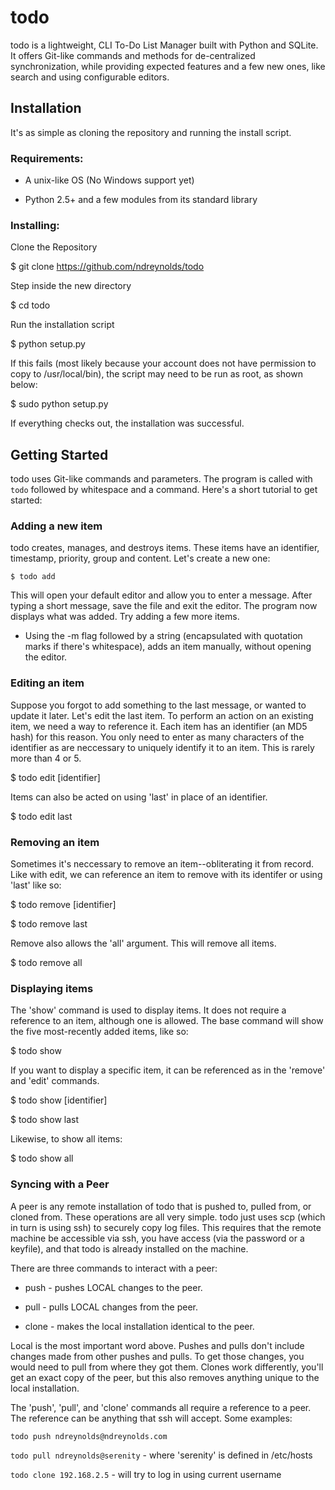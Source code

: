 todo
==================================================================================
todo is a lightweight, CLI To-Do List Manager built with Python and SQLite.
It offers Git-like commands and methods for de-centralized synchronization, while
providing expected features and a few new ones, like search and using configurable
editors.


Installation
----------------------------------------------------------------------------------
It's as simple as cloning the repository and running the install script.

### Requirements: ###
* A unix-like OS (No Windows support yet)

* Python 2.5+ and a few modules from its standard library

### Installing: ###
Clone the Repository

$ git clone https://github.com/ndreynolds/todo

Step inside the new directory

$ cd todo

Run the installation script

$ python setup.py

If this fails (most likely because your account does not have permission to copy to /usr/local/bin),
the script may need to be run as root, as shown below:

$ sudo python setup.py

If everything checks out, the installation was successful.

Getting Started
----------------------------------------------------------------------------------
todo uses Git-like commands and parameters. The program is called with `todo` followed by
whitespace and a command.  Here's a short tutorial to get started:

### Adding a new item ###
todo creates, manages, and destroys items.  These items have an identifier, timestamp, priority,
group and content. Let's create a new one:

    $ todo add 

This will open your default editor and allow you to enter a message. After typing a short message,
save the file and exit the editor.  The program now displays what was added.  Try adding a few more
items.

* Using the -m flag followed by a string (encapsulated with quotation marks if there's whitespace), adds an
item manually, without opening the editor.

### Editing an item ###

Suppose you forgot to add something to the last message, or wanted to update it later.  Let's edit the last item.
To perform an action on an existing item, we need a way to reference it.  Each item has an identifier (an MD5 hash)
for this reason. You only need to enter as many characters of the identifier as are neccessary to uniquely identify
it to an item. This is rarely more than 4 or 5. 

$ todo edit [identifier]

Items can also be acted on using 'last' in place of an identifier.

$ todo edit last

### Removing an item ###

Sometimes it's neccessary to remove an item--obliterating it from record. Like with edit, we can reference an item
to remove with its identifer or using 'last' like so:

$ todo remove [identifier]

$ todo remove last

Remove also allows the 'all' argument.  This will remove all items.

$ todo remove all

### Displaying items ###

The 'show' command is used to display items.  It does not require a reference to an item, although one is allowed.
The base command will show the five most-recently added items, like so:

$ todo show

If you want to display a specific item, it can be referenced as in the 'remove' and 'edit' commands.

$ todo show [identifier]

$ todo show last

Likewise, to show all items:

$ todo show all

### Syncing with a Peer ###

A peer is any remote installation of todo that is pushed to, pulled from, or cloned from. These operations are all
very simple.  todo just uses scp (which in turn is using ssh) to securely copy log files.  This requires that the remote
machine be accessible via ssh, you have access (via the password or a keyfile), and that todo is already installed on the machine.

There are three commands to interact with a peer:

* push - pushes LOCAL changes to the peer.

* pull - pulls LOCAL changes from the peer.

* clone - makes the local installation identical to the peer.

Local is the most important word above.  Pushes and pulls don't include changes made from other pushes and pulls.  To get those
changes, you would need to pull from where they got them.  Clones work differently, you'll get an exact copy of the peer, but this
also removes anything unique to the local installation.

The 'push', 'pull', and 'clone' commands all require a reference to a peer.  The reference can be anything that ssh will accept.
Some examples:

`todo push ndreynolds@ndreynolds.com`

`todo pull ndreynolds@serenity` - where 'serenity' is defined in /etc/hosts

`todo clone 192.168.2.5` - will try to log in using current username

